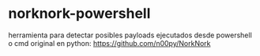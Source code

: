 # norknork-powershell
herramienta para detectar posibles payloads ejecutados desde powershell o cmd
original en python: https://github.com/n00py/NorkNork
